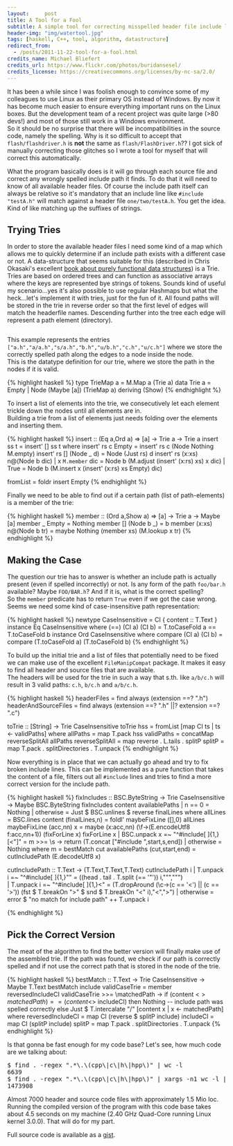 ```yaml
---
layout:     post
title: A Tool for a Fool
subtitle: A simple tool for correcting misspelled header file include lines that creep in when working with Windows users.
header-img: "img/watertool.jpg"
tags: [haskell, C++, tool, algorithm, datastructure]
redirect_from:
  - /posts/2011-11-22-tool-for-a-fool.html
credits_name: Michael Bliefert
credits_url: https://www.flickr.com/photos/buridansesel/
credits_license: https://creativecommons.org/licenses/by-nc-sa/2.0/
---
```


It has been a while since I was foolish enough to convince some of my colleagues to use Linux as their primary OS instead of Windows. By now it has become much easier to ensure everything important runs on the Linux boxes. But the development team of a recent project was quite large (>80 devs!) and most of those still work in a Windows environment.  
So it should be no surprise that there will be incompatibilities in the source code, namely the spelling. Why is it so difficult to accept that `flash/flashdriver.h` is **not** the same as `flash/FlashDriver.h`?? I got sick of manually correcting those glitches so I wrote a tool for myself that will correct this automatically.

What the program basically does is it will go through each source file and correct any wrongly spelled include path it finds. To do that it will need to know of all available header files. Of course the include path itself can always be relative so it's mandatory that an include line like `#include "testA.h"` will match against a header file `one/two/testA.h`. You get the idea. Kind of like matching up the suffixes of strings.

## Trying Tries

In order to store the available header files I need some kind of a map which allows me to quickly determine if an include path exists with a different case or not. A data-structure that seems suitable for this (described in Chris Okasaki's excellent [book about purely functional data structures](http://www.amazon.com/Purely-Functional-Structures-Chris-Okasaki/dp/0521663504)) is a Trie. Tries are based on ordered trees and can function as associative arrays where the keys are represented bye strings of tokens. Sounds kind of useful my scenario...yes it's also possible to use regular Hashmaps but what the heck...let's implement it with tries, just for the fun of it.
All found paths will be stored in the trie in reverse order so that the first level of edges will match the headerfile names. Descending further into the tree each edge will represent a path element (directory).

<img class="img-responsive" src="{{ site.baseurl }}/img/toolforfool/trie_c.png" alt="">

This example represents the entries `["a.h","a/a.h","s/a.h","b.h","u/b.h","c.h","u/c.h"]` where we store the correctly spelled path along the edges to a node inside the node.  
This is the datatype definition for our trie, where we store the path in the nodes if it is valid.  

{% highlight haskell %}
type TrieMap a = M.Map a (Trie a)
data Trie a = Empty | Node (Maybe [a]) (TrieMap a) deriving (Show)
{% endhighlight %}

To insert a list of elements into the trie, we consecutively let each element trickle down the nodes until all elements are in.  
Building a trie from a list of elements just needs folding over the elements and inserting them.

{% highlight haskell %}
insert :: (Eq a,Ord a) => [a] -> Trie a -> Trie a
insert ss t = insert' [] ss t where
  insert' rs c Empty = insert' rs c (Node Nothing M.empty) 
  insert' rs [] (Node _ d) = Node (Just rs) d
  insert' rs (x:xs) n@(Node b dic)
    | x `M.member` dic = Node b (M.adjust (insert' (x:rs) xs) x dic)
    | True = Node b (M.insert x (insert' (x:rs) xs Empty) dic)

fromList = foldr insert Empty
{% endhighlight %}

Finally we need to be able to find out if a certain path (list of path-elements) is a member of the trie:

{% highlight haskell %}
member :: (Ord a,Show a) => [a] -> Trie a -> Maybe [a]
member _ Empty = Nothing
member [] (Node b _) = b
member (x:xs) n@(Node b tr) = maybe Nothing (member xs) (M.lookup x tr)
{% endhighlight %}

## Making the Case

The question our trie has to answer is whether an include path is actually present (even if spelled incorrectly) or not. Is any form of the path `foo/bar.h` available? Maybe `FOO/BAR.h`? And if it is, what is the correct spelling?  
So the `member` predicate has to return `True` even if we got the case wrong. Seems we need some kind of case-insensitive path representation:

{% highlight haskell %}
newtype CaseInsensitive = CI { content :: T.Text }
instance Eq CaseInsensitive where
  (==) (CI a) (CI b) = T.toCaseFold a == T.toCaseFold b
instance Ord CaseInsensitive where
  compare (CI a) (CI b) = compare (T.toCaseFold a) (T.toCaseFold b)
{% endhighlight %}

To build up the initial trie and a list of files that potentially need to be fixed we can make use of the excellent `FileManipCompat` package. It makes it easy to find all header and source files that are available.  
The headers will be used for the trie in such a way that s.th. like `a/b/c.h` will result in 3 valid paths: `c.h`, `b/c.h` and `a/b/c.h`.

{% highlight haskell %}
headerFiles = find always (extension ==? ".h")
headerAndSourceFiles = find always (extension ==? ".h" ||? extension ==? ".c")

toTrie ::  [String] -> Trie CaseInsensitive
toTrie hss = fromList [map CI ts | ts <- validPaths]
  where allPaths = map T.pack hss
        validPaths = concatMap reverseSplitAll allPaths
        reverseSplitAll = map reverse . L.tails . splitP
        splitP = map T.pack . splitDirectories . T.unpack
{% endhighlight %}

Now everything is in place that we can actually go ahead and try to fix broken include lines. This can be implemented as a pure function that takes the content of a file, filters out all `#include` lines and tries to find a more correct version for the include path.

{% highlight haskell %}
fixIncludes :: BSC.ByteString -> Trie CaseInsensitive -> Maybe BSC.ByteString
fixIncludes content availablePaths
  | n == 0 = Nothing
  | otherwise = Just $ BSC.unlines $ reverse finalLines
  where allLines = BSC.lines content
        (finalLines,n) = foldl' maybeFixLine ([],0) allLines
        maybeFixLine (acc,nn) x =
          maybe (x:acc,nn)
                (\f->(E.encodeUtf8 f:acc,nn+1))
                (fixForLine x)
        fixForLine x 
          | BSC.unpack x =~ "^#include[ ]{1,}[<\"]" =
              m >>= \s -> return (T.concat ["#include ",start,s,end])
          | otherwise = Nothing
          where m = bestMatch cut availablePaths
                (cut,start,end) = cutIncludePath (E.decodeUtf8 x)

cutIncludePath :: T.Text -> (T.Text,T.Text,T.Text)
cutIncludePath i 
    | T.unpack i =~ "^#include[ ]{1,}\"" = ((head . tail . T.split (== '"')) i,"\"","\"")                                                     
    | T.unpack i =~ "^#include[ ]{1,}<"  =
        (T.dropAround (\c->(c == '<') || (c == '>')) (fst $ T.breakOn ">" $ snd $ T.breakOn "<" i),"<",">")
    | otherwise = error $ "no match for include path" ++ T.unpack i

{% endhighlight %}

## Pick the Correct Version

The meat of the algorithm to find the better version will finally make use of the assembled trie. If the path was found, we check if our path is correctly spelled and if not use the correct path that is stored in the node of the trie.

{% highlight haskell %}
bestMatch ::  T.Text -> Trie CaseInsensitive -> Maybe T.Text
bestMatch include validCaseTrie = member reversedIncludeCI validCaseTrie >>=
    \matchedPath -> 
      if (content <$> matchedPath) == (content <$> includeCI)
      	then Nothing -- include path was spelled correctly
        else Just $ T.intercalate "/" [content x | x <- matchedPath]
    where
      reversedIncludeCI = map CI (reverse $ splitP include)
      includeCI = map CI (splitP include)
      splitP = map T.pack . splitDirectories . T.unpack
{% endhighlight %}

Is that gonna be fast enough for my code base? Let's see, how much code are we talking about:

<pre class="terminal">
$ find . -regex ".*\.\(cpp\|c\|h\|hpp\)" | wc -l
6639
$ find . -regex ".*\.\(cpp\|c\|h\|hpp\)" | xargs -n1 wc -l | cut -f1 -d'.' | paste -sd+ - | bc
1473908
</pre>

Almost 7000 header and source code files with approximately 1.5 Mio loc. Running the compiled version of the program with this code base takes about 4.5 seconds on my machine (2.40 GHz Quad-Core running Linux kernel 3.0.0). That will do for my part.

Full source code is available as a [gist](https://gist.github.com/1387109).
